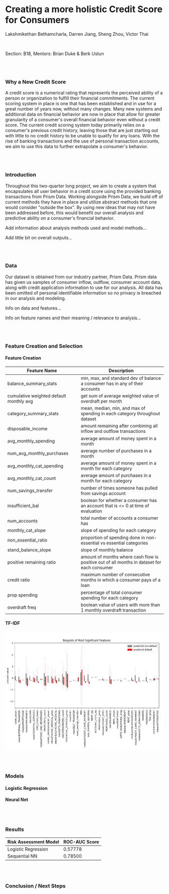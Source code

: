 # Creating a more holistic Credit Score for Consumers

Lakshmikethan Bethamcharla, Darren Jiang, Sheng Zhou, Victor Thai

<br>

Section: B18, Mentors: Brian Duke & Berk Ustun

<br><br>

### **Why a New Credit Score**<br>

A credit score is a numerical rating that represents the perceived ability of a person or organization to fulfill their financial commitments. The current scoring system in place is one that has been established and in use for a great number of years now, without many changes. Many new systems and additional data on financial behavior are now in place that allow for greater granularity of a consumer's overall financial behavior even without a credit score. The current credit scoring system today primarily relies on a consumer's previous credit history, leaving those that are just starting out with little to no credit history to be unable to qualify for any loans. With the rise of banking transactions and the use of personal transaction accounts, we aim to use this data to further extrapolate a consumer's behavior.

<br><br>

### **Introduction**<br>

Throughout this two-quarter long project, we aim to create a system that encapsulates all user behavior in a credit score using the provided banking transactions from Prism Data. Working alongside Prism Data, we build off of current methods they have in place and utilize abstract methods that one would consider "outside the box". By using new ideas that may not have been addressed before, this would benefit our overall analysis and predictive ability on a consumer's financial behavior.

Add information about analysis methods used and model methods...

Add little bit on overall outputs...

<br><br>

### **Data**<br>

Our dataset is obtained from our industry partner, Prism Data. Prism data has given us samples of consumer inflow, outflow, consumer account data, along with credit application information to use for our analysis. All data has been omitted of personal identifiable information so no privacy is breached in our analysis and modeling.

Info on data and features...

Info on feature names and their meaning / relevance to analysis...

<br><br>

### **Feature Creation and Selection**<br>

#### Feature Creation

| Feature Name | Description |
| --- | --- |
| balance_summary_stats | min, max, and standard dev of balance a consumer has in any of their accounts |
| cumulative weighted default monthly avg | get sum of average weighted value of overdraft per month |
| category_summary_stats | mean, median, min, and max of spending in each category throughout dataset |
| disposable_income | amount remaining after combining all inflow and outflow transactions |
| avg_monthly_spending | average amount of money spent in a month |
| num_avg_monthly_purchases | average number of purchases in a month |
| avg_monthly_cat_spending | average amount of money spent in a month for each category |
| avg_monthly_cat_count | average amount of purchases in a month for each category |
| num_savings_transfer | number of times someone has pulled from savings account |
| insufficient_bal | boolean for whether a consumer has an account that is <= 0 at time of evaluation |
| num_accounts | total number of accounts a consumer has |
| monthly_cat_slope | slope of spending for each category |
| non_essential_ratio | proportion of spending done in non-essential vs essential categories |
| stand_balance_slope | slope of monthly balance |
| positive remaining ratio | amount of months where cash flow is positive out of all months in dataset for each consumer |
| credit ratio | maximum number of consecutive months in which a consumer pays of a loan |
| prop spending | percentage of total consumer spending for each category |
| overdraft freq | boolean value of users with more than 1 monthly overdraft transaction |

#### TF-IDF<br>
![Boxplots of Most Significant Features](boxplots_image.jpg)

<br><br>

### **Models**<br>

#### Logistic Regression<br>

#### Neural Net<br>

<br><br>

### **Results**<br>
| Risk Assessment Model | ROC-AUC Score |
| --- | --- |
| Logistic Regression | 0.57778 |
| Sequential NN | 0.78500 |

<br><br>

### **Conclusion / Next Steps**<br>

<br>
